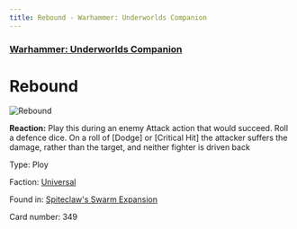 ```yaml
---
title: Rebound - Warhammer: Underworlds Companion
---
```


### [Warhammer: Underworlds Companion](https://guidokessels.github.io/wh-underworlds)

  

# Rebound

![Rebound](https://warhammerunderworlds.com/wp-content/uploads/sites/6/2018/02/349_ENG.png)

<b>Reaction:</b> Play this during an enemy Attack action that would succeed. Roll a defence dice. On a roll of [Dodge] or [Critical Hit] the attacker suffers the damage, rather than the target, and neither fighter is driven back

Type: Ploy

Faction: [Universal](https://guidokessels.github.io/wh-underworlds/factions/universal)

Found in: [Spiteclaw's Swarm Expansion](https://guidokessels.github.io/wh-underworlds/locations/spiteclaws-swarm-expansion)

Card number: 349

